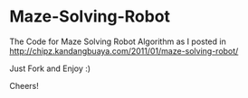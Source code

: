 Maze-Solving-Robot
========

The Code for Maze Solving Robot Algorithm as I posted in http://chipz.kandangbuaya.com/2011/01/maze-solving-robot/

Just Fork and Enjoy :)

Cheers!